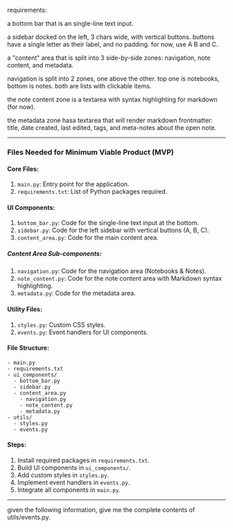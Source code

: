 requirements:

a bottom bar that is an single-line text input.

a sidebar docked on the left, 3 chars wide, with vertical buttons. buttons have a single letter as their label, and no padding. for now, use A B and C.

a "content" area that is split into 3 side-by-side zones: navigation, note content, and metadata.

navigation is split into 2 zones, one above the other. top one is notebooks, bottom is notes. both are lists with clickable items.

the note content zone is a textarea with syntax highlighting for markdown (for now).

the metadata zone hasa textarea that will render markdown frontmatter: title, date created, last edited, tags, and meta-notes about the open note. 

 
---

### Files Needed for Minimum Viable Product (MVP)

#### Core Files:
1. `main.py`: Entry point for the application.
2. `requirements.txt`: List of Python packages required.

#### UI Components:
1. `bottom_bar.py`: Code for the single-line text input at the bottom.
2. `sidebar.py`: Code for the left sidebar with vertical buttons (A, B, C).
3. `content_area.py`: Code for the main content area.

##### Content Area Sub-components:
1. `navigation.py`: Code for the navigation area (Notebooks & Notes).
2. `note_content.py`: Code for the note content area with Markdown syntax highlighting.
3. `metadata.py`: Code for the metadata area.

#### Utility Files:
1. `styles.py`: Custom CSS styles.
2. `events.py`: Event handlers for UI components.

#### File Structure:
```
- main.py
- requirements.txt
- ui_components/
  - bottom_bar.py
  - sidebar.py
  - content_area.py
    - navigation.py
    - note_content.py
    - metadata.py
- utils/
  - styles.py
  - events.py
```

#### Steps:
1. Install required packages in `requirements.txt`.
2. Build UI components in `ui_components/`.
3. Add custom styles in `styles.py`.
4. Implement event handlers in `events.py`.
5. Integrate all components in `main.py`.


---

given the following information, give me the complete contents of utils/events.py.
